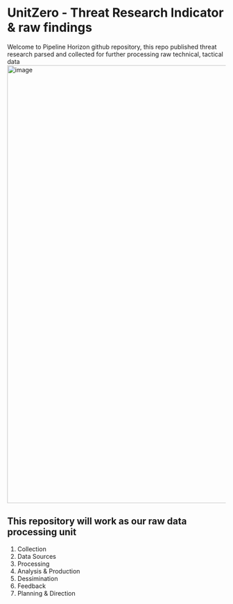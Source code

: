 # UnitZero - Threat Research Indicator & raw findings
Welcome to Pipeline Horizon github repository, this repo 
published threat research parsed and collected for further 
processing raw technical, tactical data <img width="1920" height="1008" alt="image" src="https://github.com/user-attachments/assets/16c37a09-9c05-48ce-9ba2-2068bbdddffc" />

## This repository will work as our raw data processing unit

1. Collection
2. Data Sources
3. Processing
4. Analysis & Production
5. Dessimination
6. Feedback
7. Planning & Direction
